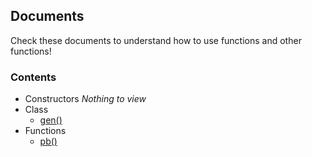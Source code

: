 ## Documents
Check these documents to understand how to use functions and other functions!
### Contents
- Constructors
  *Nothing to view*
- Class
  * [gen()](./detail/func-gen.md "Function gen()")
- Functions
  * [pb()](./detail/func-pb.md "Function pb()")
